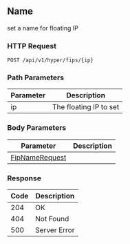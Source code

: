 Name
---------------------------------
set a name for floating IP

### HTTP Request

`POST /api/v1/hyper/fips/{ip}`

### Path Parameters

| Parameter | Description |
| --- | --- |
| ip | The floating IP to set |

### Body Parameters

| Parameter | Description |
| --- | --- |
| [FipNameRequest](index.md#fipnamerequest) | |

### Response

| Code | Description |
| --- | --- |
| 204 | OK |
| 404 | Not Found |
| 500 | Server Error |

